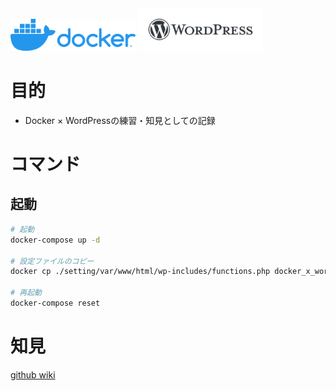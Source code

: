 <img width="200px" src="https://github.com/SoraY677/docker_x_wordpress/blob/main/Doc/image/horizontal-logo-monochromatic-white%20.png?raw=true">

<img width="200px" src="https://github.com/SoraY677/docker_x_wordpress/blob/main/Doc/image/WordPress-logotype-standard.png?raw=true">

# 目的

- Docker × WordPressの練習・知見としての記録

# コマンド

## 起動

```bash
# 起動
docker-compose up -d

# 設定ファイルのコピー
docker cp ./setting/var/www/html/wp-includes/functions.php docker_x_wordpress-wordpress-1:/var/www/html/wp-includes/functions.php

# 再起動
docker-compose reset

```

# 知見

[github wiki](https://github.com/SoraY677/docker_x_wordpress/wiki)

